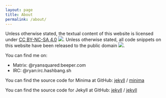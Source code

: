 ```yaml
---
layout: page
title: About
permalink: /about/
---
```


Unless otherwise stated, the textual content of this website is licensed under
[CC BY-NC-SA 4.0][by-nc-sa-4.0] ![][by-nc-sa-4.0-img].  Unless otherwise
stated, all code snippets on this website have been released to the public
domain ![][public-domain-img].

You can find me on:

* Matrix: @ryansquared:beeper.com
* IRC: @ryan:irc.hashbang.sh

You can find the source code for Minima at GitHub:
[jekyll][jekyll-organization] /
[minima](https://github.com/jekyll/minima)

You can find the source code for Jekyll at GitHub:
[jekyll][jekyll-organization] /
[jekyll](https://github.com/jekyll/jekyll)

[by-nc-sa-4.0]: http://creativecommons.org/licenses/by-nc-sa/4.0/?ref=chooser-v1
[by-nc-sa-4.0-img]: https://mirrors.creativecommons.org/presskit/buttons/80x15/svg/by-nc-sa.svg
[public-domain-img]: https://i.creativecommons.org/p/mark/1.0/80x15.png
[jekyll-organization]: https://github.com/jekyll
